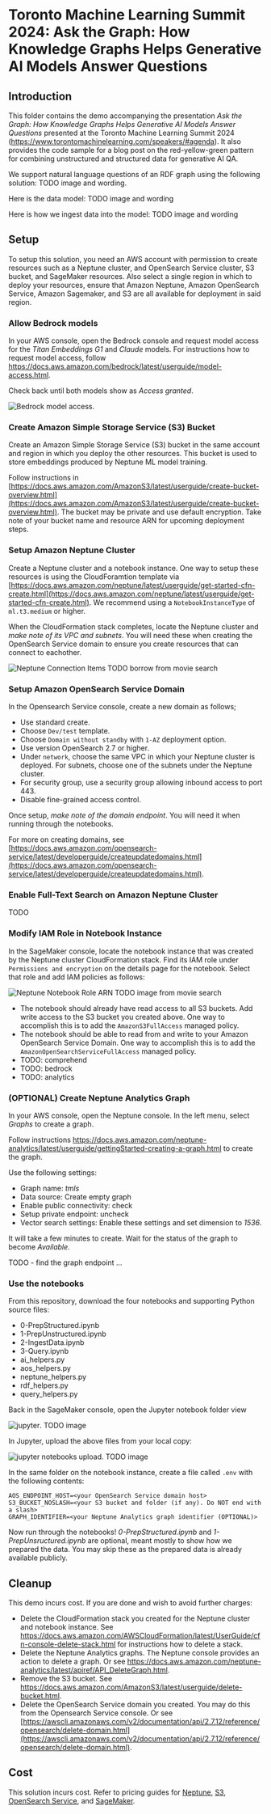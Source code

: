 # Toronto Machine Learning Summit 2024: Ask the Graph: How Knowledge Graphs Helps Generative AI Models Answer Questions

## Introduction

This folder contains the demo accompanying the presentation _Ask the Graph: How Knowledge Graphs Helps Generative AI Models Answer Questions_ presented at the Toronto Machine Learning Summit 2024 (<https://www.torontomachinelearning.com/speakers/#agenda>). It also provides the code sample for a blog post on the red-yellow-green pattern for combining unstructured and structured data for generative AI QA.

We support natural language questions of an RDF graph using the following solution: TODO image and wording.

Here is the data model: TODO image and wording

Here is how we ingest data into the model: TODO image and wording

## Setup
To setup this solution, you need an AWS account with permission to create resources such as a Neptune cluster, and OpenSearch Service cluster, S3 bucket, and SageMaker resources. Also select a single region in which to deploy your resources, ensure that Amazon Neptune, Amazon OpenSearch Service, Amazon Sagemaker, and S3 are all available for deployment in said region.

### Allow Bedrock models
In your AWS console, open the Bedrock console and request model access for the _Titan Embeddings G1_ and _Claude_ models. For instructions how to request model access, follow <https://docs.aws.amazon.com/bedrock/latest/userguide/model-access.html>.

Check back until both models show as _Access granted_.

![Bedrock model access](images/bedrock_model_access.png "Bedrock model access"). 

### Create Amazon Simple Storage Service (S3) Bucket
Create an Amazon Simple Storage Service (S3) bucket in the same account and region in which you deploy the other resources. This bucket is used to store embeddings produced by Neptune ML model training.

Follow instructions in [https://docs.aws.amazon.com/AmazonS3/latest/userguide/create-bucket-overview.html](https://docs.aws.amazon.com/AmazonS3/latest/userguide/create-bucket-overview.html). The bucket may be private and use default encryption. Take note of your bucket name and resource ARN for upcoming deployment steps.

### Setup Amazon Neptune Cluster
Create a Neptune cluster and a notebook instance. One way to setup these resources is using the CloudForamtion template via [https://docs.aws.amazon.com/neptune/latest/userguide/get-started-cfn-create.html](https://docs.aws.amazon.com/neptune/latest/userguide/get-started-cfn-create.html). We recommend using a `NotebookInstanceType` of `ml.t3.medium` or higher.

When the CloudFormation stack completes, locate the Neptune cluster and *make note of its VPC and subnets*. You will need these when creating the OpenSearch Service domain to ensure you create resources that can connect to eachother.

![Neptune Connection Items](images/neptune_strings.png) TODO borrow from movie search

### Setup Amazon OpenSearch Service Domain
In the Opensearch Service console, create a new domain as follows;
- Use standard create.
- Choose `Dev/test` template.
- Choose `Domain without standby` with `1-AZ` deployment option.
- Use version OpenSearch 2.7 or higher.
- Under `network`, choose the same VPC in which your Neptune cluster is deployed. For subnets, choose one of the subnets under the Neptune cluster.
- For security group, use a security group allowing inbound access to port 443.
- Disable fine-grained access control.

Once setup, *make note of the domain endpoint*. You will need it when running through the notebooks.

For more on creating domains, see [https://docs.aws.amazon.com/opensearch-service/latest/developerguide/createupdatedomains.html](https://docs.aws.amazon.com/opensearch-service/latest/developerguide/createupdatedomains.html). 

### Enable Full-Text Search on Amazon Neptune Cluster

TODO

### Modify IAM Role in Notebook Instance 

In the SageMaker console, locate the notebook instance that was created by the Neptune cluster CloudFormation stack. Find its IAM role under `Permissions and encryption` on the details page for the notebook. Select that role and add IAM policies as follows:

![Neptune Notebook Role ARN](images/notebook_arn.png) TODO image from movie search

- The notebook should already have read access to all S3 buckets. Add write access to the S3 bucket you created above. One way to accomplish this is to add the `AmazonS3FullAccess` managed policy.
- The notebook should be able to read from and write to your Amazon OpenSearch Service Domain. One way to accomplish this is to add the `AmazonOpenSearchServiceFullAccess` managed policy.
- TODO: comprehend
- TODO: bedrock
- TODO: analytics

### (OPTIONAL) Create Neptune Analytics Graph

In your AWS console, open the Neptune console. In the left menu, select _Graphs_ to create a graph. 

Follow instructions <https://docs.aws.amazon.com/neptune-analytics/latest/userguide/gettingStarted-creating-a-graph.html> to create the graph. 

Use the following settings: 
- Graph name: *tmls*
- Data source: Create empty graph
- Enable public connectivity: check
- Setup private endpoint: uncheck
- Vector search settings: Enable these settings and set dimension to *1536*.

It will take a few minutes to create. Wait for the status of the graph to become *Available*. 

TODO - find the graph endpoint ...

### Use the notebooks

From this repository, download the four notebooks and supporting Python source files:

- 0-PrepStructured.ipynb
- 1-PrepUnstructured.ipynb
- 2-IngestData.ipynb
- 3-Query.ipynb
- ai_helpers.py
- aos_helpers.py
- neptune_helpers.py
- rdf_helpers.py
- query_helpers.py

Back in the SageMaker console, open the Jupyter notebook folder view

![jupyter](images/jupyter.png "jupyter"). TODO image

In Jupyter, upload the above files from your local copy:

![jupyter notebooks upload](images/jupyter_upload.png "jupyter notebooks upload"). TODO image

In the same folder on the notebook instance, create a file called ```.env``` with the following contents:

```
AOS_ENDPOINT_HOST=<your OpenSearch Service domain host>
S3_BUCKET_NOSLASH=<your S3 bucket and folder (if any). Do NOT end with a slash>
GRAPH_IDENTIFIER=<your Neptune Analytics graph identifier (OPTIONAL)>
```

Now run through the notebooks! *0-PrepStructured.ipynb* and *1-PrepUnsructured.ipynb* are optional, meant mostly to show how we prepared the data. You may skip these as the prepared data is already available publicly.

## Cleanup

This demo incurs cost. If you are done and wish to avoid further charges:

- Delete the CloudFormation stack you created for the Neptune cluster and notebook instance. See <https://docs.aws.amazon.com/AWSCloudFormation/latest/UserGuide/cfn-console-delete-stack.html> for instructions how to delete a stack.
- Delete the Neptune Analytics graphs. The Neptune console provides an action to delete a graph. Or see <https://docs.aws.amazon.com/neptune-analytics/latest/apiref/API_DeleteGraph.html>. 
- Remove the S3 bucket. See <https://docs.aws.amazon.com/AmazonS3/latest/userguide/delete-bucket.html>.
- Delete the OpenSearch Service domain you created. You may do this from the Opensearch Service console. Or see [https://awscli.amazonaws.com/v2/documentation/api/2.7.12/reference/opensearch/delete-domain.html](https://awscli.amazonaws.com/v2/documentation/api/2.7.12/reference/opensearch/delete-domain.html). 

## Cost
This solution incurs cost. Refer to pricing guides for [Neptune](https://aws.amazon.com/neptune/pricing/), [S3](https://aws.amazon.com/s3/pricing/), [OpenSearch Service](https://aws.amazon.com/opensearch-service/pricing/), and [SageMaker](https://aws.amazon.com/sagemaker/pricing/).
